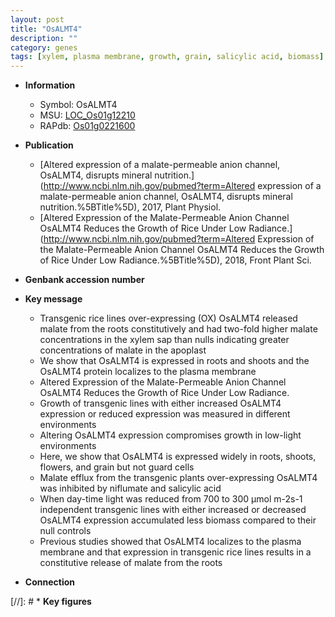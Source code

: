 ```yaml
---
layout: post
title: "OsALMT4"
description: ""
category: genes
tags: [xylem, plasma membrane, growth, grain, salicylic acid, biomass]
---
```


* **Information**  
    + Symbol: OsALMT4  
    + MSU: [LOC_Os01g12210](http://rice.uga.edu/cgi-bin/ORF_infopage.cgi?orf=LOC_Os01g12210)  
    + RAPdb: [Os01g0221600](http://rapdb.dna.affrc.go.jp/viewer/gbrowse_details/irgsp1?name=Os01g0221600)  

* **Publication**  
    + [Altered expression of a malate-permeable anion channel, OsALMT4, disrupts mineral nutrition.](http://www.ncbi.nlm.nih.gov/pubmed?term=Altered expression of a malate-permeable anion channel, OsALMT4, disrupts mineral nutrition.%5BTitle%5D), 2017, Plant Physiol.
    + [Altered Expression of the Malate-Permeable Anion Channel OsALMT4 Reduces the Growth of Rice Under Low Radiance.](http://www.ncbi.nlm.nih.gov/pubmed?term=Altered Expression of the Malate-Permeable Anion Channel OsALMT4 Reduces the Growth of Rice Under Low Radiance.%5BTitle%5D), 2018, Front Plant Sci.

* **Genbank accession number**  

* **Key message**  
    + Transgenic rice lines over-expressing (OX) OsALMT4 released malate from the roots constitutively and had two-fold higher malate concentrations in the xylem sap than nulls indicating greater concentrations of malate in the apoplast
    + We show that OsALMT4 is expressed in roots and shoots and the OsALMT4 protein localizes to the plasma membrane
    + Altered Expression of the Malate-Permeable Anion Channel OsALMT4 Reduces the Growth of Rice Under Low Radiance.
    + Growth of transgenic lines with either increased OsALMT4 expression or reduced expression was measured in different environments
    + Altering OsALMT4 expression compromises growth in low-light environments
    + Here, we show that OsALMT4 is expressed widely in roots, shoots, flowers, and grain but not guard cells
    + Malate efflux from the transgenic plants over-expressing OsALMT4 was inhibited by niflumate and salicylic acid
    + When day-time light was reduced from 700 to 300 μmol m-2s-1 independent transgenic lines with either increased or decreased OsALMT4 expression accumulated less biomass compared to their null controls
    + Previous studies showed that OsALMT4 localizes to the plasma membrane and that expression in transgenic rice lines results in a constitutive release of malate from the roots

* **Connection**  

[//]: # * **Key figures**  


